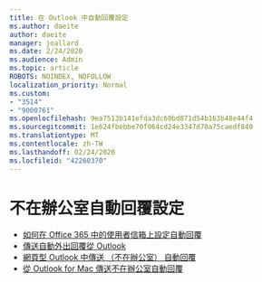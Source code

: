 ```yaml
---
title: 在 Outlook 中自動回覆設定
ms.author: daeite
author: daeite
manager: joallard
ms.date: 2/24/2020
ms.audience: Admin
ms.topic: article
ROBOTS: NOINDEX, NOFOLLOW
localization_priority: Normal
ms.custom:
- "3514"
- "9000761"
ms.openlocfilehash: 9ea7513b141efda3dc60bd871d54b163b48e44f4
ms.sourcegitcommit: 1e624fbebbe70f064cd24e3347d70a75caedf840
ms.translationtype: MT
ms.contentlocale: zh-TW
ms.lasthandoff: 02/24/2020
ms.locfileid: "42260370"
---
```

# <a name="set-up-out-of-office-automatic-replies"></a>不在辦公室自動回覆設定

- [如何在 Office 365 中的使用者信箱上設定自動回覆](https://docs.microsoft.com/exchange/troubleshoot/configure-mailboxes/set-automatic-replies)
- [傳送自動外出回覆從 Outlook](https://support.office.com/article/9742f476-5348-4f9f-997f-5e208513bd67)
- [網頁型 Outlook 中傳送 （不在辦公室） 自動回覆](https://support.office.com/article/0c193ab0-b9e1-4058-84be-a5b014242290)
- [從 Outlook for Mac 傳送不在辦公室自動回覆](https://support.office.com/article/4e07ab75-beda-4f9e-bcdc-44471ebacdee)